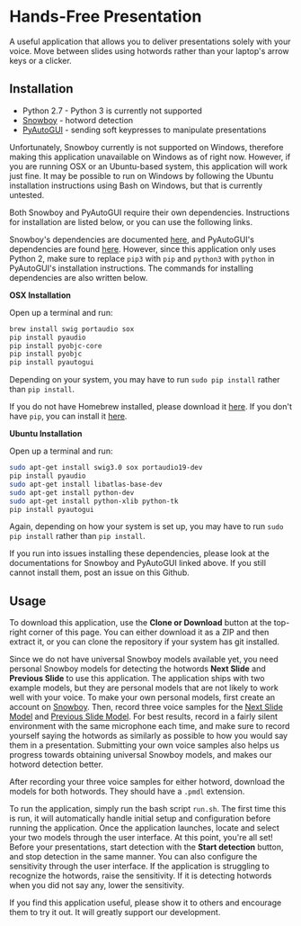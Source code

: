 # Hands-Free Presentation
A useful application that allows you to deliver presentations solely with your voice. Move between slides using hotwords rather than your laptop's arrow keys or a clicker.

##  Installation
* Python 2.7 - Python 3 is currently not supported
* [Snowboy](https://snowboy.kitt.ai/) - hotword detection 
* [PyAutoGUI](https://pyautogui.readthedocs.io/en/latest/) - sending soft keypresses to manipulate presentations 

Unfortunately, Snowboy currently is not supported on Windows, therefore making this application unavailable on Windows as of right now. However, if you are running OSX or an Ubuntu-based system, this application will work just fine. It may be possible to run on Windows by following the Ubuntu installation instructions using Bash on Windows, but that is currently untested.


Both Snowboy and PyAutoGUI require their own dependencies. Instructions for installation are listed below, or you can use the following links. 

Snowboy's dependencies are documented [here](https://github.com/Kitt-AI/snowboy/blob/master/README.md#dependencies), and PyAutoGUI's dependencies are found [here](https://pyautogui.readthedocs.io/en/latest/install.html#installation). However, since this application only uses Python 2, make sure to replace `pip3` with `pip` and `python3` with `python` in PyAutoGUI's installation instructions. The commands for installing dependencies are also written below.

**OSX Installation**

Open up a terminal and run:
```bash
brew install swig portaudio sox
pip install pyaudio
pip install pyobjc-core
pip install pyobjc
pip install pyautogui
```
Depending on your system, you may have to run `sudo pip install` rather than `pip install`.

If you do not have Homebrew installed, please download it [here](http://brew.sh/). If you don't have `pip`, you can install it [here](https://pip.pypa.io/en/stable/installing/).

**Ubuntu Installation**

Open up a terminal and run:
```bash
sudo apt-get install swig3.0 sox portaudio19-dev
pip install pyaudio
sudo apt-get install libatlas-base-dev
sudo apt-get install python-dev
sudo apt-get install python-xlib python-tk
pip install pyautogui
```

Again, depending on how your system is set up, you may have to run `sudo pip install` rather than `pip install`.

If you run into issues installing these dependencies, please look at the documentations for Snowboy and PyAutoGUI linked above. If you still cannot install them, post an issue on this Github.

## Usage
To download this application, use the **Clone or Download** button at the top-right corner of this page. You can either download it as a ZIP and then extract it, or you can clone the repository if your system has git installed.

Since we do not have universal Snowboy models available yet, you need personal Snowboy models for detecting the hotwords **Next Slide** and **Previous Slide** to use this application. The application ships with two example models, but they are personal models that are not likely to work well with your voice. To make your own personal models, first create an account on [Snowboy](https://snowboy.kitt.ai/). Then, record three voice samples for the [Next Slide Model](https://snowboy.kitt.ai/hotword/7485) and [Previous Slide Model](https://snowboy.kitt.ai/hotword/7486). For best results, record in a fairly silent environment with the same microphone each time, and make sure to record yourself saying the hotwords as similarly as possible to how you would say them in a presentation. Submitting your own voice samples also helps us progress towards obtaining universal Snowboy models, and makes our hotword detection better.

After recording your three voice samples for either hotword, download the models for both hotwords. They should have a `.pmdl` extension. 

To run the application, simply run the bash script `run.sh`. The first time this is run, it will automatically handle initial setup and configuration before running the application. Once the application launches, locate and select your two models through the user interface. At this point, you're all set! Before your presentations, start detection with the **Start detection** button, and stop detection in the same manner. You can also configure the sensitivity through the user interface. If the application is struggling to recognize the hotwords, raise the sensitivity. If it is detecting hotwords when you did not say any, lower the sensitivity.

If you find this application useful, please show it to others and encourage them to try it out. It will greatly support our development.
